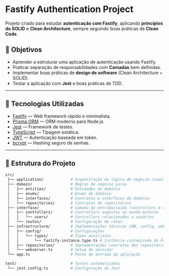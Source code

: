 # Fastify Authentication Project  

Projeto criado para estudar **autenticação com Fastify**, aplicando **princípios do SOLID** e **Clean Architecture**, sempre seguindo boas práticas de **Clean Code**.  

## 🔑 Objetivos

- Aprender a estruturar uma aplicação de autenticação usando Fastify.  
- Praticar separação de responsabilidades com **Camadas** bem definidas.  
- Implementar boas práticas de **design de software** (Clean Architecture + SOLID).  
- Testar a aplicação com **Jest** e boas práticas de TDD.  

---

## 🚀 Tecnologias Utilizadas

- [Fastify](https://fastify.dev/) — Web framework rápido e minimalista.  
- [Prisma ORM](https://www.prisma.io/) — ORM moderno para Node.js.  
- [Jest](https://jestjs.io/) — Framework de testes.  
- [TypeScript](https://www.typescriptlang.org/) — Tipagem estática.  
- [JWT](https://jwt.io/) — Autenticação baseada em token.  
- [bcrypt](https://www.npmjs.com/package/bcrypt) — Hashing seguro de senhas.  

---

## 📂 Estrutura do Projeto

```bash
src/
 ├── application/            # Orquestração da lógica de negócio (useCases, DTOs, serviços)
 ├── domain/                 # Regras de negócio puras
 │   ├── entities/           # Entidades de domínio
 │   ├── enums/              # Enums do domínio
 │   ├── interfaces/         # Contratos e interfaces do domínio
 │   └── repositories/       # Contratos de repositórios
 ├── interface/              # Camada de entrada/saída (controllers e rotas)
 │   ├── controllers/        # Controllers expostos ao mundo externo
 │   │   └── users/          # Controllers relacionados a usuários
 │   └── routes/             # Configuração de rotas
 ├── infrastructure/         # Implementações técnicas (DB, config, webserver)
 │   ├── config/             # Configurações
 │   │   └── types/          # Tipos auxiliares
 │   │       └── fastify-instance.type.ts # Instância customizada do Fastify
 │   ├── repositories/       # Implementações concretas dos repositórios
 │   └── webserver.ts        # Setup do servidor
 └── app.ts                  # Ponto de entrada da aplicação

test/                        # Testes automatizados
 └── jest.config.ts          # Configuração do Jest
